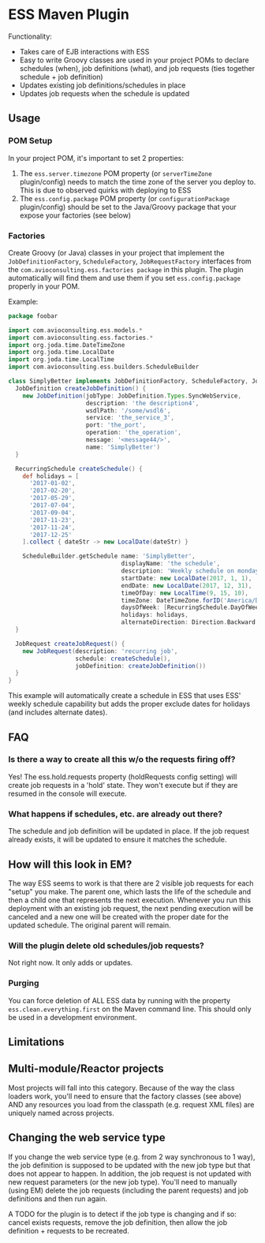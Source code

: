 # ESS Maven Plugin

Functionality:

* Takes care of EJB interactions with ESS
* Easy to write Groovy classes are used in your project POMs to declare schedules (when), job definitions (what), and job requests (ties together schedule + job definition)
* Updates existing job definitions/schedules in place
* Updates job requests when the schedule is updated

## Usage

### POM Setup

In your project POM, it's important to set 2 properties:

1. The `ess.server.timezone` POM property (or `serverTimeZone` plugin/config) needs to match the time zone of the server you deploy to. This is due to observed quirks with deploying to ESS
2. The `ess.config.package` POM property (or `configurationPackage` plugin/config) should be set to the Java/Groovy package that your expose your factories (see below)

### Factories

Create Groovy (or Java) classes in your project that implement the `JobDefinitionFactory`, `ScheduleFactory`, `JobRequestFactory` interfaces from the `com.avioconsulting.ess.factories package` in this plugin. The plugin automatically will find them and use them if you set `ess.config.package` properly in your POM.

Example:

```groovy
package foobar

import com.avioconsulting.ess.models.*
import com.avioconsulting.ess.factories.*
import org.joda.time.DateTimeZone
import org.joda.time.LocalDate
import org.joda.time.LocalTime
import com.avioconsulting.ess.builders.ScheduleBuilder

class SimplyBetter implements JobDefinitionFactory, ScheduleFactory, JobRequestFactory {
  JobDefinition createJobDefinition() {
    new JobDefinition(jobType: JobDefinition.Types.SyncWebService,
                      description: 'the description4',
                      wsdlPath: '/some/wsdl6',
                      service: 'the_service_3',
                      port: 'the_port',
                      operation: 'the_operation',
                      message: '<message44/>',
                      name: 'SimplyBetter')
  }

  RecurringSchedule createSchedule() {
    def holidays = [
      '2017-01-02',
      '2017-02-20',
      '2017-05-29',
      '2017-07-04',
      '2017-09-04',
      '2017-11-23',
      '2017-11-24',
      '2017-12-25'
    ].collect { dateStr -> new LocalDate(dateStr) }

    ScheduleBuilder.getSchedule name: 'SimplyBetter',
                                displayName: 'the schedule',
                                description: 'Weekly schedule on mondays',
                                startDate: new LocalDate(2017, 1, 1),
                                endDate: new LocalDate(2017, 12, 31),
                                timeOfDay: new LocalTime(9, 15, 10),
                                timeZone: DateTimeZone.forID('America/Denver'),
                                daysOfWeek: [RecurringSchedule.DayOfWeek.Monday],
                                holidays: holidays,
                                alternateDirection: Direction.Backward
  }

  JobRequest createJobRequest() {
    new JobRequest(description: 'recurring job',
                   schedule: createSchedule(),
                   jobDefinition: createJobDefinition())
  }
}
```

This example will automatically create a schedule in ESS that uses ESS' weekly schedule capability but adds the proper exclude dates for holidays (and includes alternate dates).

## FAQ

### Is there a way to create all this w/o the requests firing off?

Yes! The ess.hold.requests property (holdRequests config setting) will create job requests in a 'hold' state. They won't execute but if they are resumed in the console will execute.

### What happens if schedules, etc. are already out there?

The schedule and job definition will be updated in place. If the job request already exists, it will be updated to ensure it matches the schedule.

## How will this look in EM?

The way ESS seems to work is that there are 2 visible job requests for each "setup" you make. The parent one, which lasts the life of the schedule and then a child one that represents the next execution. Whenever you run this deployment with an existing job request, the next pending execution will be canceled and a new one will be created with the proper date for the updated schedule. The original parent will remain.

### Will the plugin delete old schedules/job requests?

Not right now. It only adds or updates.

### Purging

You can force deletion of ALL ESS data by running with the property `ess.clean.everything.first` on the Maven command line. This should only be used in a development environment.

## Limitations

## Multi-module/Reactor projects

Most projects will fall into this category. Because of the way the class loaders work, you'll need to ensure that the factory classes (see above) AND any resources you load from the classpath (e.g. request XML files) are uniquely named across projects.

## Changing the web service type

If you change the web service type (e.g. from 2 way synchronous to 1 way), the job definition is supposed to be updated with the new job type but that does not appear to happen. In addition, the job request is not updated with new request parameters (or the new job type). You'll need to manually (using EM) delete the job requests (including the parent requests) and job definitions and then run again.

A TODO for the plugin is to detect if the job type is changing and if so: cancel exists requests, remove the job definition, then allow the job definition + requests to be recreated.